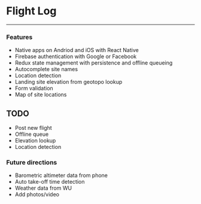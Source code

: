 # Flight Log


-----------

### Features

- Native apps on Andriod and iOS with React Native
- Firebase authentication with Google or Facebook 
- Redux state management with persistence and offline queueing 
- Autocomplete site names
- Location detection
- Landing site elevation from geotopo lookup
- Form validation
- Map of site locations

## TODO

- Post new flight 
- Offline queue
- Elevation lookup
- Location detection

### Future directions

- Barometric altimeter data from phone
- Auto take-off time detection
- Weather data from WU
- Add photos/video